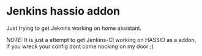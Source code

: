 # Jenkins hassio addon
Just trying to get Jeknins working on home assistant.

*NOTE:* It is just a attempt to get Jenkins-CI working on HASSIO as a addon, 
If you wreck your config dont come nocking on my door ;)
